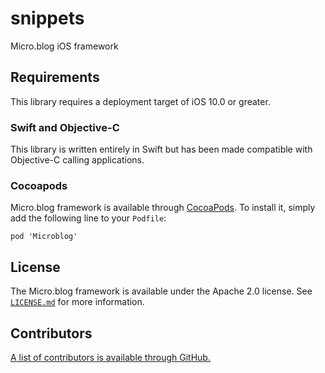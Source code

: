# snippets
Micro.blog iOS framework

## Requirements

This library requires a deployment target of iOS 10.0 or greater.

### Swift and Objective-C
This library is written entirely in Swift but has been made compatible with Objective-C calling applications. 

### Cocoapods

Micro.blog framework is available through [CocoaPods](http://cocoapods.org). To install it, simply add the following line to your `Podfile`:

```
pod 'Microblog'
```

## License

The Micro.blog framework is available under the Apache 2.0 license. See [`LICENSE.md`](https://github.com/microdotblog/snippets/blob/develop/LICENSE.md) for more information.

## Contributors

[A list of contributors is available through GitHub.](https://github.com/microdotblog/snippets/graphs/contributors)
